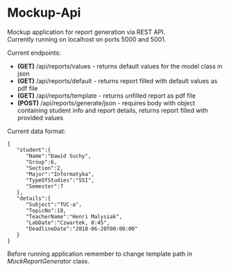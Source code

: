 # Mockup-Api
Mockup application for report generation via REST API.  
Currently running on localhost on ports 5000 and 5001.  

Current endpoints:  
* __(GET)__ /api/reports/values - returns default values for the model class in json  
* __(GET)__ /api/reports/default - returns report filled with default values as pdf file 
* __(GET)__ /api/reports/template - returns unfilled report as pdf file
* __(POST)__ /api/reports/generate/json - requires body with object containing student info and report details, returns report filled with provided values  
  
Current data format:  
```
{  
   "student":{  
      "Name":"Dawid Suchy",  
      "Group":6,  
      "Section":2,  
      "Major":"Informatyka",  
      "TypeOfStudies":"SSI",  
      "Semester":7
   },
   "details":{
      "Subject":"TUC-a",
      "TopicNo":18,
      "TeacherName":"Henri Malysiak",
      "LabDate":"Czwartek, 8:45",
      "DeadlineDate":"2018-06-20T00:00:00"
   }
} 
```
  
Before running application remember to change template path in _MockReportGenerator_ class. 
